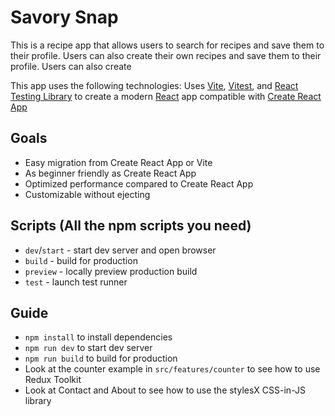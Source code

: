 # Savory Snap

This is a recipe app that allows users to search for recipes and save them to their profile. Users can also create their own recipes and save them to their profile. Users can also create


This app uses the following technologies:
Uses [Vite](https://vitejs.dev/), [Vitest](https://vitest.dev/), and [React Testing Library](https://github.com/testing-library/react-testing-library) to create a modern [React](https://react.dev/) app compatible with [Create React App](https://create-react-app.dev/)


## Goals

- Easy migration from Create React App or Vite
- As beginner friendly as Create React App
- Optimized performance compared to Create React App
- Customizable without ejecting

## Scripts (All the npm scripts you need)

- `dev`/`start` - start dev server and open browser
- `build` - build for production
- `preview` - locally preview production build
- `test` - launch test runner

## Guide
- `npm install` to install dependencies
- `npm run dev` to start dev server
- `npm run build` to build for production
- Look at the counter example in `src/features/counter` to see how to use Redux Toolkit
- Look at Contact and About to see how to use the stylesX CSS-in-JS library

